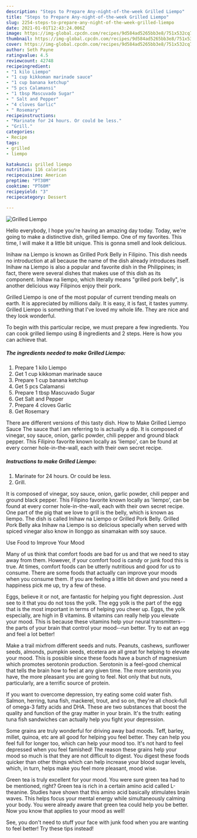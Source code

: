 ```yaml
---
description: "Steps to Prepare Any-night-of-the-week Grilled Liempo"
title: "Steps to Prepare Any-night-of-the-week Grilled Liempo"
slug: 2254-steps-to-prepare-any-night-of-the-week-grilled-liempo
date: 2021-01-01T12:43:24.006Z
image: https://img-global.cpcdn.com/recipes/9d584ad5265bb3e8/751x532cq70/grilled-liempo-recipe-main-photo.jpg
thumbnail: https://img-global.cpcdn.com/recipes/9d584ad5265bb3e8/751x532cq70/grilled-liempo-recipe-main-photo.jpg
cover: https://img-global.cpcdn.com/recipes/9d584ad5265bb3e8/751x532cq70/grilled-liempo-recipe-main-photo.jpg
author: Seth Payne
ratingvalue: 4.5
reviewcount: 42748
recipeingredient:
- "1 kilo Liempo"
- "1 cup kikkoman marinade sauce"
- "1 cup banana ketchup"
- "5 pcs Calamansi"
- "1 tbsp Mascuvado Sugar"
- " Salt and Pepper"
- "4 cloves Garlic"
- " Rosemary"
recipeinstructions:
- "Marinate for 24 hours. Or could be less."
- "Grill."
categories:
- Recipe
tags:
- grilled
- liempo

katakunci: grilled liempo 
nutrition: 116 calories
recipecuisine: American
preptime: "PT30M"
cooktime: "PT60M"
recipeyield: "3"
recipecategory: Dessert

---
```



![Grilled Liempo](https://img-global.cpcdn.com/recipes/9d584ad5265bb3e8/751x532cq70/grilled-liempo-recipe-main-photo.jpg)

Hello everybody, I hope you're having an amazing day today. Today, we're going to make a distinctive dish, grilled liempo. One of my favorites. This time, I will make it a little bit unique. This is gonna smell and look delicious.

Inihaw na Liempo is known as Grilled Pork Belly in Filipino. This dish needs no introduction at all because the name of the dish already introduces itself. Inihaw na Liempo is also a popular and favorite dish in the Philippines; in fact, there were several dishes that makes use of this dish as its component. Inihaw na liempo, which literally means &#34;grilled pork belly&#34;, is another delicious way Filipinos enjoy their pork.

Grilled Liempo is one of the most popular of current trending meals on earth. It is appreciated by millions daily. It is easy, it is fast, it tastes yummy. Grilled Liempo is something that I've loved my whole life. They are nice and they look wonderful.


To begin with this particular recipe, we must prepare a few ingredients. You can cook grilled liempo using 8 ingredients and 2 steps. Here is how you can achieve that.

<!--inarticleads1-->

##### The ingredients needed to make Grilled Liempo:

1. Prepare 1 kilo Liempo
1. Get 1 cup kikkoman marinade sauce
1. Prepare 1 cup banana ketchup
1. Get 5 pcs Calamansi
1. Prepare 1 tbsp Mascuvado Sugar
1. Get  Salt and Pepper
1. Prepare 4 cloves Garlic
1. Get  Rosemary


There are different versions of this tasty dish. How to Make Grilled Liempo Sauce The sauce that I am referring to is actually a dip. It is composed of vinegar, soy sauce, onion, garlic powder, chili pepper and ground black pepper. This Filipino favorite known locally as &#39;liempo&#39;, can be found at every corner hole-in-the-wall, each with their own secret recipe. 

<!--inarticleads2-->

##### Instructions to make Grilled Liempo:

1. Marinate for 24 hours. Or could be less.
1. Grill.


It is composed of vinegar, soy sauce, onion, garlic powder, chili pepper and ground black pepper. This Filipino favorite known locally as &#39;liempo&#39;, can be found at every corner hole-in-the-wall, each with their own secret recipe. One part of the pig that we love to grill is the belly, which is known as liempo. The dish is called Inihaw na Liempo or Grilled Pork Belly. Grilled Pork Belly aka Inihaw na Liempo is so delicious specially when served with spiced vinegar also know in Ilonggo as sinamakan with soy sauce. 

Use Food to Improve Your Mood


Many of us think that comfort foods are bad for us and that we need to stay away from them. However, if your comfort food is candy or junk food this is true. At times, comfort foods can be utterly nutritious and good for us to consume. There are some foods that actually can improve your moods when you consume them. If you are feeling a little bit down and you need a happiness pick me up, try a few of these.

Eggs, believe it or not, are fantastic for helping you fight depression. Just see to it that you do not toss the yolk. The egg yolk is the part of the egg that is the most important in terms of helping you cheer up. Eggs, the yolk especially, are high in B vitamins. B vitamins can really help you elevate your mood. This is because these vitamins help your neural transmitters--the parts of your brain that control your mood--run better. Try to eat an egg and feel a lot better!

Make a trail mixfrom different seeds and nuts. Peanuts, cashews, sunflower seeds, almonds, pumpkin seeds, etcetera are all great for helping to elevate your mood. This is possible since these foods have a bunch of magnesium which promotes serotonin production. Serotonin is a feel-good chemical that tells the brain how to feel at any given time. The more serotonin you have, the more pleasant you are going to feel. Not only that but nuts, particularly, are a terrific source of protein.

If you want to overcome depression, try eating some cold water fish. Salmon, herring, tuna fish, mackerel, trout, and so on, they're all chock-full of omega-3 fatty acids and DHA. These are two substances that boost the quality and function of the gray matter in your brain. It's the truth: eating tuna fish sandwiches can actually help you fight your depression. 

Some grains are truly wonderful for driving away bad moods. Teff, barley, millet, quinoa, etc are all good for helping you feel better. They can help you feel full for longer too, which can help your mood too. It's not hard to feel depressed when you feel famished! The reason these grains help your mood so much is that they are not difficult to digest. You digest these foods quicker than other things which can help increase your blood sugar levels, which, in turn, helps make you feel more pleasant, mood wise.

Green tea is truly excellent for your mood. You were sure green tea had to be mentioned, right? Green tea is rich in a certain amino acid called L-theanine. Studies have shown that this amino acid basically stimulates brain waves. This helps focus your mental energy while simultaneously calming your body. You were already aware that green tea could help you be better. Now you know that applies to your mood as well!

See, you don't need to stuff your face with junk food when you are wanting to feel better! Try  these tips  instead!

